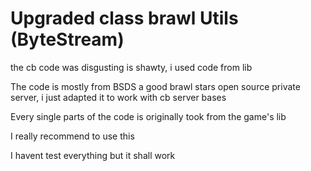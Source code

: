 # Upgraded class brawl Utils (ByteStream)
 the cb code was disgusting is shawty, i used code from lib

The code is mostly from BSDS a good brawl stars open source private server, i just adapted it to work with cb server bases

Every single parts of the code is originally took from the game's lib

I really recommend to use this

I havent test everything but it shall work